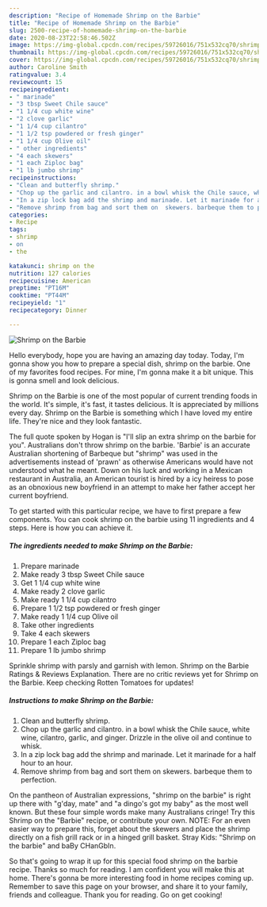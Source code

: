 ```yaml
---
description: "Recipe of Homemade Shrimp on the Barbie"
title: "Recipe of Homemade Shrimp on the Barbie"
slug: 2500-recipe-of-homemade-shrimp-on-the-barbie
date: 2020-08-23T22:58:46.502Z
image: https://img-global.cpcdn.com/recipes/59726016/751x532cq70/shrimp-on-the-barbie-recipe-main-photo.jpg
thumbnail: https://img-global.cpcdn.com/recipes/59726016/751x532cq70/shrimp-on-the-barbie-recipe-main-photo.jpg
cover: https://img-global.cpcdn.com/recipes/59726016/751x532cq70/shrimp-on-the-barbie-recipe-main-photo.jpg
author: Caroline Smith
ratingvalue: 3.4
reviewcount: 15
recipeingredient:
- " marinade"
- "3 tbsp Sweet Chile sauce"
- "1 1/4 cup white wine"
- "2 clove garlic"
- "1 1/4 cup cilantro"
- "1 1/2 tsp powdered or fresh ginger"
- "1 1/4 cup Olive oil"
- " other ingredients"
- "4 each skewers"
- "1 each Ziploc bag"
- "1 lb jumbo shrimp"
recipeinstructions:
- "Clean and butterfly shrimp."
- "Chop up the garlic and cilantro. in a bowl whisk the Chile sauce, white wine, cilantro, garlic, and ginger. Drizzle in the olive oil and continue to whisk."
- "In a zip lock bag add the shrimp and marinade. Let it marinade for a half hour to an hour."
- "Remove shrimp from bag and sort them on  skewers. barbeque them to perfection."
categories:
- Recipe
tags:
- shrimp
- on
- the

katakunci: shrimp on the 
nutrition: 127 calories
recipecuisine: American
preptime: "PT16M"
cooktime: "PT44M"
recipeyield: "1"
recipecategory: Dinner

---
```



![Shrimp on the Barbie](https://img-global.cpcdn.com/recipes/59726016/751x532cq70/shrimp-on-the-barbie-recipe-main-photo.jpg)

Hello everybody, hope you are having an amazing day today. Today, I'm gonna show you how to prepare a special dish, shrimp on the barbie. One of my favorites food recipes. For mine, I'm gonna make it a bit unique. This is gonna smell and look delicious.

Shrimp on the Barbie is one of the most popular of current trending foods in the world. It's simple, it's fast, it tastes delicious. It is appreciated by millions every day. Shrimp on the Barbie is something which I have loved my entire life. They're nice and they look fantastic.

The full quote spoken by Hogan is &#34;I&#39;ll slip an extra shrimp on the barbie for you&#34;. Australians don&#39;t throw shrimp on the barbie. &#39;Barbie&#39; is an accurate Australian shortening of Barbeque but &#34;shrimp&#34; was used in the advertisements instead of &#39;prawn&#39; as otherwise Americans would have not understood what he meant. Down on his luck and working in a Mexican restaurant in Australia, an American tourist is hired by a icy heiress to pose as an obnoxious new boyfriend in an attempt to make her father accept her current boyfriend.


To get started with this particular recipe, we have to first prepare a few components. You can cook shrimp on the barbie using 11 ingredients and 4 steps. Here is how you can achieve it.

<!--inarticleads1-->

##### The ingredients needed to make Shrimp on the Barbie:

1. Prepare  marinade
1. Make ready 3 tbsp Sweet Chile sauce
1. Get 1 1/4 cup white wine
1. Make ready 2 clove garlic
1. Make ready 1 1/4 cup cilantro
1. Prepare 1 1/2 tsp powdered or fresh ginger
1. Make ready 1 1/4 cup Olive oil
1. Take  other ingredients
1. Take 4 each skewers
1. Prepare 1 each Ziploc bag
1. Prepare 1 lb jumbo shrimp


Sprinkle shrimp with parsly and garnish with lemon. Shrimp on the Barbie Ratings &amp; Reviews Explanation. There are no critic reviews yet for Shrimp on the Barbie. Keep checking Rotten Tomatoes for updates! 

<!--inarticleads2-->

##### Instructions to make Shrimp on the Barbie:

1. Clean and butterfly shrimp.
1. Chop up the garlic and cilantro. in a bowl whisk the Chile sauce, white wine, cilantro, garlic, and ginger. Drizzle in the olive oil and continue to whisk.
1. In a zip lock bag add the shrimp and marinade. Let it marinade for a half hour to an hour.
1. Remove shrimp from bag and sort them on  skewers. barbeque them to perfection.


On the pantheon of Australian expressions, &#34;shrimp on the barbie&#34; is right up there with &#34;g&#39;day, mate&#34; and &#34;a dingo&#39;s got my baby&#34; as the most well known. But these four simple words make many Australians cringe! Try this Shrimp on the &#34;Barbie&#34; recipe, or contribute your own. NOTE: For an even easier way to prepare this, forget about the skewers and place the shrimp directly on a fish grill rack or in a hinged grill basket. Stray Kids: &#34;Shrimp on the barbie&#34; and baBy CHanGbIn. 

So that's going to wrap it up for this special food shrimp on the barbie recipe. Thanks so much for reading. I am confident you will make this at home. There's gonna be more interesting food in home recipes coming up. Remember to save this page on your browser, and share it to your family, friends and colleague. Thank you for reading. Go on get cooking!

